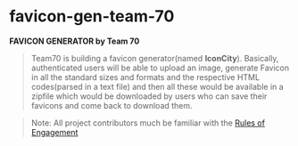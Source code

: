 # favicon-gen-team-70
**FAVICON GENERATOR by Team 70**
>Team70 is building a favicon generator(named **IconCity**). Basically, authenticated users will be able to upload an image, generate Favicon in all the standard sizes and formats and the respective HTML codes(parsed in a text file) and then all these would be available in a zipfile which would be downloaded by users who can save their favicons and come back to download them.

>Note: All project contributors much be familiar with the [Rules of Engagement](https://docs.google.com/document/d/1D9N1TRe5wGy6t3cCa-JtPIFo-S4-cVjq1lsBvtaXHqo/edit?usp=sharing)
